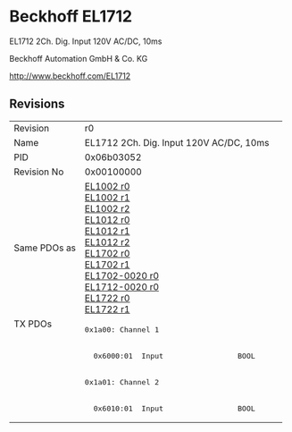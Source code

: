 # Beckhoff EL1712

EL1712 2Ch. Dig. Input 120V AC/DC, 10ms

Beckhoff Automation GmbH & Co. KG

http://www.beckhoff.com/EL1712

## Revisions
<table>
<tr >
<td>Revision</td>
<td>r0</td>
</tr>
<tr >
<td>Name</td>
<td>EL1712 2Ch. Dig. Input 120V AC/DC, 10ms</td>
</tr>
<tr >
<td>PID</td>
<td>0x06b03052</td>
</tr>
<tr >
<td>Revision No</td>
<td>0x00100000</td>
</tr>
<tr >
<td>Same PDOs as</td>
<td><a href="EL1002">EL1002 r0</a><br/><a href="EL1002">EL1002 r1</a><br/><a href="EL1002">EL1002 r2</a><br/><a href="EL1012">EL1012 r0</a><br/><a href="EL1012">EL1012 r1</a><br/><a href="EL1012">EL1012 r2</a><br/><a href="EL1702">EL1702 r0</a><br/><a href="EL1702">EL1702 r1</a><br/><a href="EL1702-0020">EL1702-0020 r0</a><br/><a href="EL1712-0020">EL1712-0020 r0</a><br/><a href="EL1722">EL1722 r0</a><br/><a href="EL1722">EL1722 r1</a></td>
</tr>
<tr class="txpdo pdosection">
<td rowspan=4 valign=top>TX PDOs</td>
<td><pre>0x1a00: Channel 1</pre></td>
<td></td>
</tr>
<tr class="txpdo">
<td><pre>  0x6000:01  Input                 BOOL</pre></td>
</tr>
<tr class="txpdo pdosection">
<td><pre>0x1a01: Channel 2</pre></td>
</tr>
<tr class="txpdo">
<td><pre>  0x6010:01  Input                 BOOL</pre></td>
</tr>
</table>
